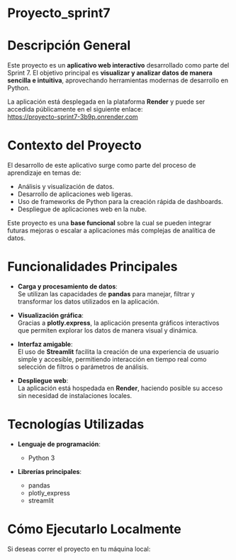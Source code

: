 # Proyecto_sprint7
# Descripción General

Este proyecto es un **aplicativo web interactivo** desarrollado como parte del Sprint 7. 
El objetivo principal es **visualizar y analizar datos de manera sencilla e intuitiva**, aprovechando herramientas modernas de desarrollo en Python.

La aplicación está desplegada en la plataforma **Render** y puede ser accedida públicamente en el siguiente enlace:  
https://proyecto-sprint7-3b9p.onrender.com

# Contexto del Proyecto

El desarrollo de este aplicativo surge como parte del proceso de aprendizaje en temas de:

- Análisis y visualización de datos.
- Desarrollo de aplicaciones web ligeras.
- Uso de frameworks de Python para la creación rápida de dashboards.
- Despliegue de aplicaciones web en la nube.

Este proyecto es una **base funcional** sobre la cual se pueden integrar futuras mejoras o escalar a aplicaciones más complejas de analítica de datos.

# Funcionalidades Principales

- **Carga y procesamiento de datos**:  
  Se utilizan las capacidades de **pandas** para manejar, filtrar y transformar los datos utilizados en la aplicación.

- **Visualización gráfica**:  
  Gracias a **plotly.express**, la aplicación presenta gráficos interactivos que permiten explorar los datos de manera visual y dinámica.

- **Interfaz amigable**:  
  El uso de **Streamlit** facilita la creación de una experiencia de usuario simple y accesible, permitiendo interacción en tiempo real como selección de filtros o parámetros de análisis.

- **Despliegue web**:  
  La aplicación está hospedada en **Render**, haciendo posible su acceso sin necesidad de instalaciones locales.

# Tecnologías Utilizadas

- **Lenguaje de programación**:
  - Python 3

- **Librerías principales**:
  - pandas
  - plotly_express
  - streamlit
 
# Cómo Ejecutarlo Localmente

Si deseas correr el proyecto en tu máquina local:




